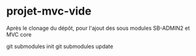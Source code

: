 projet-mvc-vide
===============
Après le clonage du dépôt, pour l'ajout des sous modules SB-ADMIN2 et MVC core


  git submodules init
  git submodules update

